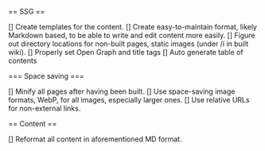 == SSG ==

[] Create templates for the content.
[] Create easy-to-maintain format, likely Markdown based, to be able to write
   and edit content more easily.
[] Figure out directory locations for non-built pages, static images (under /i
   in built wiki).
[] Properly set Open Graph and title tags
[] Auto generate table of contents

=== Space saving ===

[] Minify all pages after having been built.
[] Use space-saving image formats, WebP, for all images, especially larger ones.
[] Use relative URLs for non-external links.

== Content ==

[] Reformat all content in aforementioned MD format.

